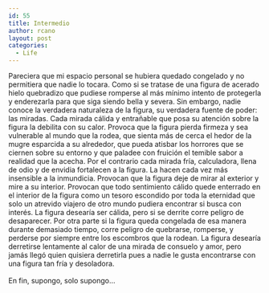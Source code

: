 ```yaml
---
id: 55
title: Intermedio
author: rcano
layout: post
categories:
  - Life
---
```

<div style="clear: both; text-align: center;">
</div>

Pareciera que mi espacio personal se hubiera quedado congelado y no permitiera que nadie lo tocara. Como si se tratase de una figura de acerado hielo quebradizo que pudiese romperse al más mínimo intento de protegerla y enderezarla para que siga siendo bella y severa. Sin embargo, nadie conoce la verdadera naturaleza de la figura, su verdadera fuente de poder: las miradas. Cada mirada cálida y entrañable que posa su atención sobre la figura la debilita con su calor. Provoca que la figura pierda firmeza y sea vulnerable al mundo que la rodea, que sienta más de cerca el hedor de la mugre esparcida a su alrededor, que pueda atisbar los horrores que se ciernen sobre su entorno y que paladee con fruición el temible sabor a realidad que la acecha. Por el contrario cada mirada fría, calculadora, llena de odio y de envidia fortalecen a la figura. La hacen cada vez más insensible a la inmundicia. Provocan que la figura deje de mirar al exterior y mire a su interior. Provocan que todo sentimiento cálido quede enterrado en el interior de la figura como un tesoro escondido por toda la eternidad que solo un atrevido viajero de otro mundo pudiera encontrar si busca con interés. La figura desearía ser cálida, pero si se derrite corre peligro de desaparecer. Por otra parte si la figura queda congelada de esa manera durante demasiado tiempo, corre peligro de quebrarse, romperse, y perderse por siempre entre los escombros que la rodean. La figura desearía derretirse lentamente al calor de una mirada de consuelo y amor, pero jamás llegó quien quisiera derretirla pues a nadie le gusta encontrarse con una figura tan fría y desoladora.<br /><br />En fin, supongo, solo supongo&#8230;
